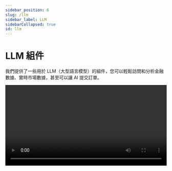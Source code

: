 ```yaml
---
sidebar_position: 6
slug: /llm
sidebar_label: LLM
sidebarCollapsed: true
id: llm
---
```


# LLM 組件

我們提供了一些用於 LLM（大型語言模型）的組件，您可以輕鬆訪問和分析金融數據、實時市場數據，甚至可以讓 AI 提交訂單。

<video src="https://pub.lbkrs.com/files/202503/SGozJNWBfYpta73i/longport-mcp.mp4" width="100%" autoplay loop controls  />

是的，您可以通過 LongPort OpenAPI 使用我們的 LLM 組件，今天就開始吧！

## LLMs 文本

OpenAPI 文件遵循 [LLMs 文本](https://llmstxt.org/) 提供 [llms.txt](https://open.longportapp.com/llms.txt) 以及每個文件的 Markdown 文件，基於這個 LLMs 文本，你可以為 AI 提供 LongPort OpenAPI 完整的文件字典作為 AI 輔助生成開發的參考信息，這樣 AI 能生成出來的代碼可以更準確。

- [https://open.longportapp.com/llms.txt](https://open.longportapp.com/llms.txt) - 大約 2104 個 token。

我們的每個文件也都提供 Markdown 格式，當您訪問它們時，只需在 URL 後添加 `.md` 後綴。

例如：

- https://open.longportapp.com/docs/getting-started.md
- https://open.longportapp.com/docs/quote/pull/static.md

### 演示

<video src="https://assets.lbkrs.com/uploads/030b2d42-c693-4290-aff1-9cfa6d819644/92fcb37035f4cc6fea390f63d18da7b5.mp4" width="100%" autoplay loop controls  />

### Cursor 內使用

打開 Cursor，打開命令面板（`Command + Shift + P`）搜索並選擇 **Add New Custom Docs**，並在出來的對話框中輸入 LongPort OpenAPI 的 LLMs Text 地址：

```
https://open.longportapp.com/llms.txt
```

添加成功後，Cursor Settings 裡面會是這樣：

<img src="https://assets.lbkrs.com/uploads/5d5d037f-d8fb-42ed-aa5e-6c59bd65d066/scr-20250423-qrgl.png" />

接下來你可以在 AI 的會話中，**@Add Context** 的 `docs` 菜單下選擇剛才添加的 Docs，這樣接下來與 AI 的會話中，AI 將會使用這些文件作為上下文。

<img src="https://assets.lbkrs.com/uploads/4c3c37d5-ead7-4854-8c8d-e8e77cdcd967/scr-20250423-qoxl.png" />

## MCP

我們正在為 LongPort OpenAPI 構建 [MCP](https://modelcontextprotocol.io/) 實現（基於我們的 SDK），您可以在支持 [MCP](https://modelcontextprotocol.io/) 的每個平台上使用它。

並且在我們的 GitHub 組織中也是開源的。

[https://github.com/longportapp/openapi](https://github.com/longportapp/openapi/tree/main/mcp)

### 安裝

開始之前閱讀 [快速開始](/docs/getting-started) 並獲得您的 `LONGPORT_APP_KEY`、`LONGPORT_APP_SECRET` 和 `LONGPORT_ACCESS_TOKEN`。

#### macOS 或 Linux

你可以在“終端”下面運行下面的腳本來直接安裝：

```bash
curl -sSL https://raw.githubusercontent.com/longportapp/openapi/refs/heads/main/mcp/install | bash
```

腳本執行完後，`longport-mcp` 將會安裝到 `/usr/local/bin/` 目錄下，運行下面的命令驗證是否正確：

```bash
longport-mcp -h
```

#### Windows

請訪問 [https://github.com/longportapp/openapi/releases](https://github.com/longportapp/openapi/releases) 下載 `longport-mcp-x86_64-pc-windows-msvc.zip` 並解壓獲得 `longport-mcp.exe`。

### 示例提示

完成伺服器設置並連接後，您可以與 AI 進行以下對話：

- AAPL 和 TSLA 股票的當前價格是多少？
- 特斯拉在過去一個月的表現如何？
- 查一下港股、美股主要指數的最新行情數據。
- 查一下 TSLA 和 AAPL 在過去一年的股票價格歷史。
- 比較 TSLA、AAPL 和 NVDA 在過去 3 個月的表現。
- 為我持有的股票生成投資組合表現圖表，並返回數據表和餅圖（直接返回結果，不要生成代碼）。
- 檢查我持有股票的最新價格，如果下跌/上漲超過 3%，以市場價格賣出（如果下跌）或買入（如果上漲）三分之一。

### Cursor 內使用

打開命令面板（`Command + Shift + P`），選擇 **Cursor Settings** 進入 Cursor Settings 界面，並選擇 **MCP Servers** 點擊 **Add new global MCP server** 按鈕。

在打開的 `mcp.json` 文件中增加下面的內容，請替換 `your-app-key`、`your-app-secret` 和 `your-access-token` 為您的實際值：

```json
{
  "mcpServers": {
    "longport-mcp": {
      "command": "/usr/local/bin/longport-mcp",
      "env": {
        "LONGPORT_APP_KEY": "your-app-key",
        "LONGPORT_APP_SECRET": "your-app-secret",
        "LONGPORT_ACCESS_TOKEN": "your-access-token"
      }
    }
  }
}
```

效果演示：

<img src="https://assets.lbkrs.com/uploads/415db9a3-a5e7-4610-87d7-75cf7146c706/scr-20250423-menf.png" />

### Cherry Studio 配置

在這一部分，我們將向您展示如何在您的 AI 聊天中配置 LongPort MCP（截圖使用了 [Cherry Studio](https://cherry-ai.com/)）。

> NOTE: 請注意更新 Cherry Studio 到最新的版本，本文截圖的時候使用的是 v1.5.6。

**使用 STDIO 模式：**

確保您已經配置了環境變量並在系統中安裝了 `longport-mcp` 命令行工具。

![](https://pub.lbkrs.com/files/202503/QRuojGfGL1Lay7rs/SCR-20250331-jajy.png)

如果你是 Windows，可以參考下面圖的設定方式，你可以把 `E:\` 換成 `longport-mcp.exe` 所在的具體路徑。
為了避免一些其他影響，建議你放在 `C:\longport-mcp.exe` 先嘗試一下，成功以後，然後再放到其他位置。

![](https://assets.lbctrl.com/uploads/4ff72c40-b651-438d-a98d-71dd76d78014/scr-20250814-nfrg.png)

如果你在中國大陸，你可能還需要往環境變數配置裡面額外增加 `LONGPORT_REGION=cn`，這會讓你走我們中國大陸的 CDN 伺服器連接，已獲得更好的穩定性。

```
LONGPORT_REGION=cn
```